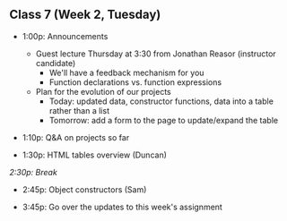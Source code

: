 ## Class 7 (Week 2, Tuesday)

* 1:00p: Announcements
  * Guest lecture Thursday at 3:30 from Jonathan Reasor (instructor candidate)
    * We'll have a feedback mechanism for you
    * Function declarations vs. function expressions
  * Plan for the evolution of our projects
    * Today: updated data, constructor functions, data into a table rather than a list
    * Tomorrow: add a form to the page to update/expand the table

* 1:10p: Q&A on projects so far

* 1:30p: HTML tables overview (Duncan)

*2:30p: Break*

* 2:45p: Object constructors (Sam)

* 3:45p: Go over the updates to this week's assignment
